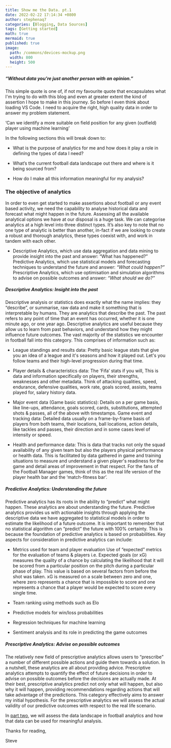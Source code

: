 ```yaml
---
title: Show me the Data. pt.1
date: 2022-02-22 17:14:34 +0800
author: stephenaq7
categories: [Blogging, Data Sources]
tags: [Getting started]
math: true
mermaid: true
published: true
image:
  path: /commons/devices-mockup.png
  width: 800
  height: 500
---
```


##### *“Without data you're just another person with an opinion.”*

This simple quote is one of, if not my favourite quote that encapsulates what I'm trying to do with this blog and even at greater extent the kind of assertion I hope to make in this journey. So before I even think about loading VS Code. I need to acquire the right, high quality data in order to answer my problem statement.

‘Can we identify a more suitable on field position for any given (outfield) player using machine learning’

In the following sections this will break down to:

- What is the purpose of analytics for me and how does it play a role in defining the types of data I need?

- What’s the current football data landscape out there and where is it being sourced from?

- How do I make all this information meaningful for my analysis?

### The objective of analytics

In order to even get started to make assertions about football or any event based activity, we need the capability to analyse historical data and forecast what might happen in the future. Assessing all the available analytical options we have at our disposal is a huge task. We can categorise analytics at a high level into three distinct types. It’s also key to note that no one type of analytic is better than another, in-fact if we are looking to create a robust and thorough analytics, these types coexist with, and work in tandem with each other.

- Descriptive Analytics, which use data aggregation and data mining to provide insight into the past and answer: “What has happened?”
Predictive Analytics, which use statistical models and forecasting techniques to understand the future and answer: *“What could happen?”*
Prescriptive Analytics, which use optimisation and simulation algorithms to advise on possible outcomes and answer: *“What should we do?”*

##### Descriptive Analytics: Insight into the past

Descriptive analysis or statistics does exactly what the name implies: they “describe”, or summarise, raw data and make it something that is interpretable by humans. They are analytics that describe the past. The past refers to any point of time that an event has occurred, whether it is one minute ago, or one year ago. Descriptive analytics are useful because they allow us to learn from past behaviors, and understand how they might influence future outcomes.
The vast majority of the statistics we encounter in football fall into this category. This comprises of information such as: 

- League standings and results data: Pretty basic league stats that give you an idea of a league and it's seasons and how it played out. Let's you follow teams and their high-level progression during that time.

- Player details & characteristics data: The ‘Fifa’ stats if you will, This is data and information specifically on players, their strengths, weaknesses and other metadata. Think of attacking qualities, speed, endurance, defensive qualities, work rate, goals scored, assists, teams played for, salary history data.

- Major event data (Game basic statistics): Details on a per game basis, like line-ups, attendance, goals scored, cards, substitutions, attempted shots & passes, all of the above with timestamps.
Game event and tracking data: Detailed data usually on a frame-by-frame basis of players from both teams, their locations, ball locations, action details, like tackles and passes, their direction and in some cases level of intensity or speed.

- Health and performance data: This is data that tracks not only the squad availability of any given team but also the players physical performance or health data. This is facilitated by data gathered in game and training situations to measure and understand a given player's readiness for the game and detail areas of improvement in that respect. For the fans of the Football Manager games, think of this as the real life version of the player health bar and the ‘match-fitness bar’.

##### Predictive Analytics: Understanding the future

Predictive analytics has its roots in the ability to “predict” what might happen. These analytics are about understanding the future. Predictive analytics provides us with actionable insights through applying the descriptive data we have aggregated to statistical models in order to estimate the likelihood of a future outcome. It is important to remember that no statistical algorithm can “predict” the future with 100% certainty. This is because the foundation of predictive analytics is based on probabilities. Key aspects for consideration in predictive analytics can include:

- Metrics used for team and player evaluation
Use of “expected” metrics for the evaluation of teams & players i.e. Expected goals (or xG) measures the quality of a chance by calculating the likelihood that it will be scored from a particular position on the pitch during a particular phase of play. This value is based on several factors from before the shot was taken. xG is measured on a scale between zero and one, where zero represents a chance that is impossible to score and one represents a chance that a player would be expected to score every single time.

- Team ranking using methods such as Elo 

- Predictive models for win/loss probabilities

- Regression techniques for machine learning

- Sentiment analysis and its role in predicting the game outcomes


##### Prescriptive Analytics: Advise on possible outcomes

The relatively new field of prescriptive analytics allows users to “prescribe” a number of different possible actions and guide them towards a solution. In a nutshell, these analytics are all about providing advice. Prescriptive analytics attempts to quantify the effect of future decisions in order to advise on possible outcomes before the decisions are actually made. At their best, prescriptive analytics predict not only what will happen, but also why it will happen, providing recommendations regarding actions that will take advantage of the predictions. This category effectively aims to answer my initial hypothesis. 
For the prescriptive analytics we will assess the actual validity of our predictive outcomes with respect to the real life scenario. 

In [part two](https://steveaq.github.io/posts/Show-Me-The-Data-pt2/), we will assess the data landscape in football analytics and how that data can be used for meaningful analysis.
 
 Thanks for reading,

 Steve
